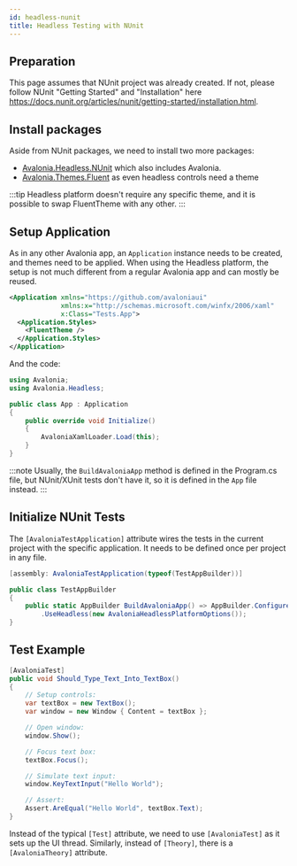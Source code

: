 ```yaml
---
id: headless-nunit
title: Headless Testing with NUnit
---
```


## Preparation 

This page assumes that NUnit project was already created.
If not, please follow NUnit "Getting Started" and "Installation" here https://docs.nunit.org/articles/nunit/getting-started/installation.html.

## Install packages

Aside from NUnit packages, we need to install two more packages:
- [Avalonia.Headless.NUnit](https://www.nuget.org/packages/Avalonia.Headless.NUnit) which also includes Avalonia.
- [Avalonia.Themes.Fluent](https://www.nuget.org/packages/Avalonia.Themes.Fluent) as even headless controls need a theme

:::tip
Headless platform doesn't require any specific theme, and it is possible to swap FluentTheme with any other.
:::

## Setup Application 
As in any other Avalonia app, an `Application` instance needs to be created, and themes need to be applied. When using the Headless platform, the setup is not much different from a regular Avalonia app and can mostly be reused.

```xml title=App.axaml
<Application xmlns="https://github.com/avaloniaui"
             xmlns:x="http://schemas.microsoft.com/winfx/2006/xaml"
             x:Class="Tests.App">
  <Application.Styles>
    <FluentTheme />
  </Application.Styles>
</Application>
```

And the code:

```csharp title=App.axaml.cs
using Avalonia;
using Avalonia.Headless;

public class App : Application
{
    public override void Initialize()
    {
        AvaloniaXamlLoader.Load(this);
    }
}
```

:::note
Usually, the `BuildAvaloniaApp` method is defined in the Program.cs file, but NUnit/XUnit tests don't have it, so it is defined in the `App` file instead.
:::

## Initialize NUnit Tests

The `[AvaloniaTestApplication]` attribute wires the tests in the current project with the specific application. It needs to be defined once per project in any file.

```csharp
[assembly: AvaloniaTestApplication(typeof(TestAppBuilder))]

public class TestAppBuilder
{
    public static AppBuilder BuildAvaloniaApp() => AppBuilder.Configure<App>()
        .UseHeadless(new AvaloniaHeadlessPlatformOptions());
}
```

## Test Example

```csharp
[AvaloniaTest]
public void Should_Type_Text_Into_TextBox()
{
    // Setup controls:
    var textBox = new TextBox();
    var window = new Window { Content = textBox };

    // Open window:
    window.Show();

    // Focus text box:
    textBox.Focus();

    // Simulate text input:
    window.KeyTextInput("Hello World");

    // Assert:
    Assert.AreEqual("Hello World", textBox.Text);
}
```

Instead of the typical `[Test]` attribute, we need to use `[AvaloniaTest]` as it sets up the UI thread. Similarly, instead of `[Theory]`, there is a `[AvaloniaTheory]` attribute.